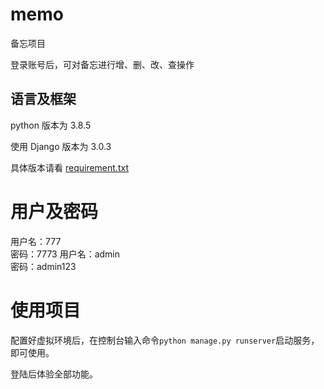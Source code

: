 <!-- author: fudamai -->

# memo

备忘项目

登录账号后，可对备忘进行增、删、改、查操作

## 语言及框架

python 版本为 3.8.5

使用 Django 版本为 3.0.3

具体版本请看 [requirement.txt](0704-memo\requirements.txt)

# 用户及密码

用户名：777  
密码：7773
用户名：admin  
密码：admin123

# 使用项目

配置好虚拟环境后，在控制台输入命令```python manage.py runserver```启动服务，即可使用。

登陆后体验全部功能。
